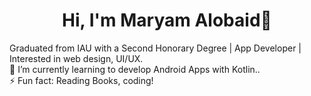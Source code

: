 <h1 align="center">Hi, I'm Maryam Alobaid👋</h1>

Graduated from IAU with a Second Honorary Degree | App Developer | Interested in web design, UI/UX. <br>
 🌱 I’m currently learning to develop  Android Apps with Kotlin..<br>
 ⚡ Fun fact: Reading Books, coding!

